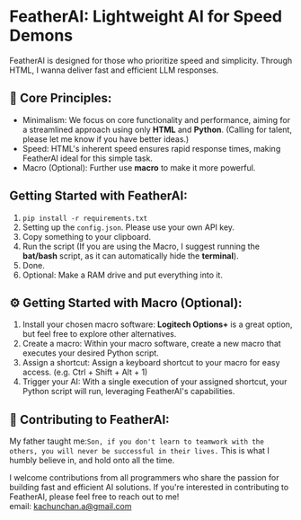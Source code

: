 # FeatherAI: Lightweight AI for Speed Demons
FeatherAI is designed for those who prioritize speed and simplicity. Through HTML, I wanna deliver fast and efficient LLM responses.

## 🚀 Core Principles:

- Minimalism: We focus on core functionality and performance, aiming for a streamlined approach using only **HTML** and **Python**. (Calling for talent, please let me know if you have better ideas.)
- Speed: HTML's inherent speed ensures rapid response times, making FeatherAI ideal for this simple task.
- Macro (Optional): Further use **macro** to make it more powerful.

## Getting Started with FeatherAI:
1. ```pip install -r requirements.txt```
2. Setting up the ```config.json```. Please use your own API key.
3. Copy something to your clipboard.
4. Run the script (If you are using the Macro, I suggest running the **bat/bash** script, as it can automatically hide the **terminal**).
5. Done.
6. Optional: Make a RAM drive and put everything into it.

## ⚙️ Getting Started with Macro (Optional):

1. Install your chosen macro software: **Logitech Options+** is a great option, but feel free to explore other alternatives.
2. Create a macro: Within your macro software, create a new macro that executes your desired Python script.
2. Assign a shortcut: Assign a keyboard shortcut to your macro for easy access. (e.g. Ctrl + Shift + Alt + 1)
3. Trigger your AI: With a single execution of your assigned shortcut, your Python script will run, leveraging FeatherAI's capabilities.

## 🤝 Contributing to FeatherAI:

My father taught me:``Son, if you don't learn to teamwork with the others, you will never be successful in their lives.`` 
This is what I humbly believe in, and hold onto all the time.

I welcome contributions from all programmers who share the passion for building fast and efficient AI solutions. If you're interested in contributing to FeatherAI, please feel free to reach out to me! <br>
email: kachunchan.a@gmail.com
